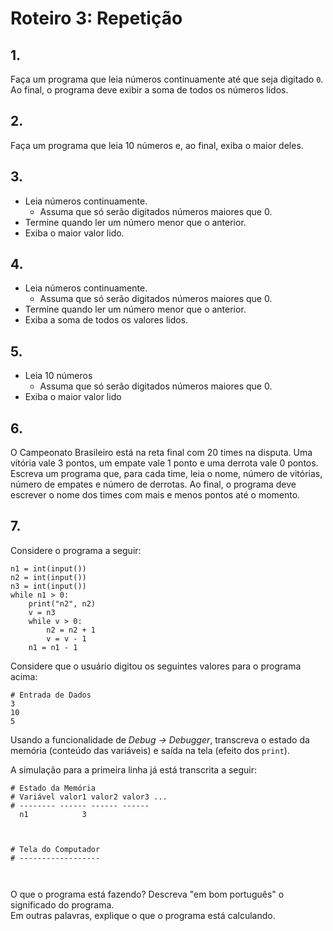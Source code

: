 <meta http-equiv="Content-Type" content="text/html; charset=UTF-8"/></p>        

Roteiro 3: Repetição
====================

<!--
- Fazer todos os itens em um único arquivo, ex., `lab-03.py`.
- Ao final, enviar um e-mail da seguinte forma:
    - *Para*: `francisco@ime.uerj.br`
    - Enviar uma cópia para o seu e-mail.
      **Ao desligar, todos os arquivos são removidos do computador.**
    - *Assunto*: IPD, lab-03, João da Silva
    - *Anexos*:
        - `lab-03.py`
        - Para cada item, um *print screen* da tela de edição e outro da tela de execução
    - *Corpo*: Enumerar os exercícios que foram e não foram feitos, ex.:

```
Sim: 1 ao 3
Não: 4
Seguem arquivos em anexo...
```
-->

## 1.

Faça um programa que leia números continuamente até que seja digitado `0`.
Ao final, o programa deve exibir a soma de todos os números lidos.

## 2.

Faça um programa que leia 10 números e, ao final, exiba o maior deles.

## 3.

- Leia números continuamente.
    - Assuma que só serão digitados números maiores que 0.
- Termine quando ler um número menor que o anterior.
- Exiba o maior valor lido.

## 4.

- Leia números continuamente.
    - Assuma que só serão digitados números maiores que 0.
- Termine quando ler um número menor que o anterior.
- Exiba a soma de todos os valores lidos.


## 5.

- Leia 10 números
    - Assuma que só serão digitados números maiores que 0.
- Exiba o maior valor lido

## 6.

O Campeonato Brasileiro está na reta final com 20 times na disputa.
Uma vitória vale 3 pontos, um empate vale 1 ponto e uma derrota vale 0 pontos.
Escreva um programa que, para cada time, leia o nome, número de vitórias,
número de empates e número de derrotas.
Ao final, o programa deve escrever o nome dos times com mais e menos pontos até
o momento.

## 7.

Considere o programa a seguir:

```
n1 = int(input())
n2 = int(input())
n3 = int(input())
while n1 > 0:
    print("n2", n2)
    v = n3
    while v > 0:
        n2 = n2 + 1
        v = v - 1
    n1 = n1 - 1
```

Considere que o usuário digitou os seguintes valores para o programa acima:

```
# Entrada de Dados
3
10
5
```

Usando a funcionalidade de *Debug -> Debugger*, transcreva o estado da memória
(conteúdo das variáveis) e saída na tela (efeito dos `print`).

A simulação para a primeira linha já está transcrita a seguir:

```
# Estado da Memória
# Variável valor1 valor2 valor3 ...
# -------- ------ ------ ------
  n1            3



```

```
# Tela do Computador
# ------------------



```

O que o programa está fazendo? Descreva "em bom português" o significado do
programa.                          
Em outras palavras, explique o que o programa está calculando.
